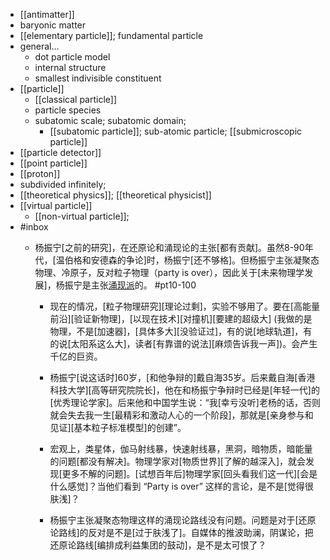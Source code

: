 - [[antimatter]]
- baryonic matter
- [[elementary particle]]; fundamental particle
- general...
    - dot particle model
    - internal structure
    - smallest indivisible constituent
- [[particle]]
    - [[classical particle]]
    - particle species
    - subatomic scale; subatomic domain;
        - [[subatomic particle]]; sub-atomic particle; [[submicroscopic particle]]
- [[particle detector]]
- [[point particle]]
- [[proton]]
- subdivided infinitely; 
- [[theoretical physics]]; [[theoretical physicist]]
- [[virtual particle]]
    - [[non-virtual particle]];
- #inbox
    - 杨振宁[之前的研究]，在还原论和涌现论的主张[都有贡献]。虽然8-90年代，[温伯格和安德森的争论]时，杨振宁[还不够格]。但杨振宁主张凝聚态物理、冷原子，反对粒子物理（party is over），因此关于[未来物理学发展]，杨振宁是主张[涌现派](https://www.zhihu.com/question/322960223/answer/2142170612)的。 #pt10-100

        - 现在的情况，[粒子物理研究][理论过剩]，实验不够用了。要在[高能量前沿][验证新物理]，[以现在技术][对撞机][要建的超级大] (我做的是物理，不是[加速器]，[具体多大][没验证过]，有的说[地球轨道]，有的说[太阳系这么大]，读者[有靠谱的说法][麻烦告诉我一声])。会产生千亿的巨资。

        - 杨振宁[说这话时]60岁，[和他争辩的]戴自海35岁。后来戴自海[香港科技大学][高等研究院院长]，他在和杨振宁争辩时已经是[年轻一代]的[优秀理论学家]。后来他和中国学生说：“我[幸亏没听]老杨的话，否则就会失去我一生[最精彩和激动人心的一个阶段]，那就是[亲身参与和见证][基本粒子标准模型]的创建”。
        - 宏观上，类星体，伽马射线暴，快速射线暴，黑洞，暗物质，暗能量的问题[都没有解决]。物理学家对[物质世界][了解的越深入]，就会发现[更多不解的问题]。[试想百年后]物理学家[回头看我们这一代][会是什么感觉]？当他们看到 “Party is over” 这样的言论，是不是[觉得很肤浅]？
        - 杨振宁主张凝聚态物理这样的涌现论路线没有问题。问题是对于[还原论路线]的反对是不是[过于肤浅了]。自媒体的推波助澜，阴谋论，把还原论路线[编排成利益集团的鼓动]，是不是太可恨了？
